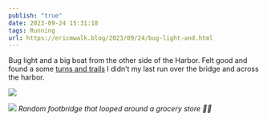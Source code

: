 ```yaml
---
publish: "true"
date: 2023-09-24 15:31:18
tags: Running
url: https://ericmwalk.blog/2023/09/24/bug-light-and.html
---
```


Bug light and a big boat from the other side of the Harbor. Felt good and found a some [turns and trails](https://strava.com/activities/9914298272)  I didn’t my last run  over the bridge and across the harbor.

![](https://ericmwalk.blog/uploads/2023/ca8a8a0b-1c61-4182-a51c-d1d4ad213741.jpg)


![](https://ericmwalk.blog/uploads/2023/f33c7bf8-c199-4e21-a7a6-f59052a70c5f.jpg)
*Random footbridge that looped around a grocery store 🤷‍♂️*